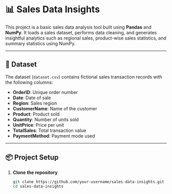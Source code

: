 # 📊 Sales Data Insights

This project is a basic sales data analysis tool built using **Pandas** and **NumPy**. It loads a sales dataset, performs data cleaning, and generates insightful analytics such as regional sales, product-wise sales statistics, and summary statistics using NumPy.

---

## 🧾 Dataset

The dataset (`dataset.csv`) contains fictional sales transaction records with the following columns:

- **OrderID**: Unique order number
- **Date**: Date of sale
- **Region**: Sales region
- **CustomerName**: Name of the customer
- **Product**: Product sold
- **Quantity**: Number of units sold
- **UnitPrice**: Price per unit
- **TotalSales**: Total transaction value
- **PaymentMethod**: Payment mode used

---

## 📦 Project Setup

1. **Clone the repository**
   ```bash
   git clone https://github.com/your-username/sales-data-insights.git
   cd sales-data-insights